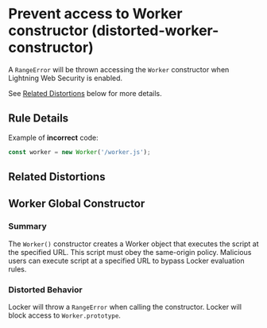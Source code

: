 # Prevent access to Worker constructor (distorted-worker-constructor)

A `RangeError` will be thrown accessing the `Worker` constructor when Lightning Web Security is enabled.

See [Related Distortions](#related-distortions) below for more details.

## Rule Details

Example of **incorrect** code:

```js
const worker = new Worker('/worker.js');
```

## Related Distortions

<!-- START generated embed: @locker/distortion/src/Worker/docs/constructor-value.md -->
## Worker Global Constructor

### Summary

The `Worker()` constructor creates a Worker object that executes the script at the specified URL. This script must obey the same-origin policy. Malicious users can execute script at a specified URL to bypass Locker evaluation rules. 

### Distorted Behavior

Locker will throw a `RangeError` when calling the constructor. Locker will block access to `Worker.prototype`.
<!-- END generated embed, please keep comment -->
